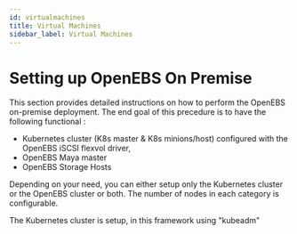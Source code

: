 ```yaml
---
id: virtualmachines
title: Virtual Machines
sidebar_label: Virtual Machines
---
```




Setting up OpenEBS On Premise
=============================

This section provides detailed instructions on how to perform the
OpenEBS on-premise deployment. The end goal of this precedure is to have
the following functional :

-   Kubernetes cluster (K8s master & K8s minions/host) configured with
    the OpenEBS iSCSI flexvol driver,
-   OpenEBS Maya master
-   OpenEBS Storage Hosts

Depending on your need, you can either setup only the Kubernetes cluster
or the OpenEBS cluster or both. The number of nodes in each category is
configurable.

The Kubernetes cluster is setup, in this framework using "kubeadm"



<script> (function(h,o,t,j,a,r){ h.hj=h.hj||function(){(h.hj.q=h.hj.q||[]).push(arguments)}; h._hjSettings={hjid:785693,hjsv:6}; a=o.getElementsByTagName('head')[0]; r=o.createElement('script');r.async=1; r.src=t+h._hjSettings.hjid+j+h._hjSettings.hjsv; a.appendChild(r); })(window,document,'[https://static.hotjar.com/c/hotjar-','.js?sv='](https://static.hotjar.com/c/hotjar-','.js?sv=%27)); </script>